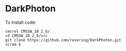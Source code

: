 # DarkPhoton

To install code:

```
cmsrel CMSSW_10_2_6/
cd CMSSW_10_2_6/src
git clone https://github.com/revering/DarkPhoton.git
scram b 
```
